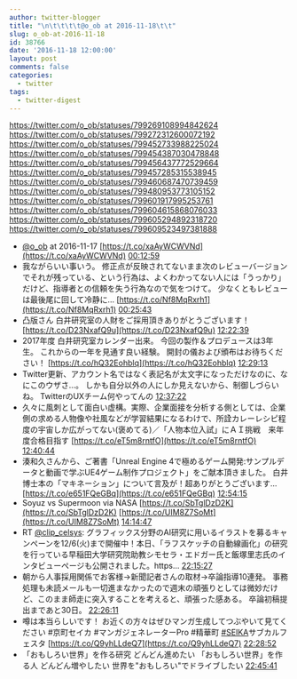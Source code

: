 ```yaml
---
author: twitter-blogger
title: "\n\t\t\t\t@o_ob at 2016-11-18\t\t"
slug: o_ob-at-2016-11-18
id: 38766
date: '2016-11-18 12:00:00'
layout: post
comments: false
categories:
  - twitter
tags:
  - twitter-digest
---
```


https://twitter.com/o_ob/statuses/799269108994842624 https://twitter.com/o_ob/statuses/799272312600072192 https://twitter.com/o_ob/statuses/799452733988225024 https://twitter.com/o_ob/statuses/799454387030478848 https://twitter.com/o_ob/statuses/799456437772529664 https://twitter.com/o_ob/statuses/799457285315538945 https://twitter.com/o_ob/statuses/799460687470739459 https://twitter.com/o_ob/statuses/799480953773105152 https://twitter.com/o_ob/statuses/799601917995253761 https://twitter.com/o_ob/statuses/799604615868076033 https://twitter.com/o_ob/statuses/799605294892318720 https://twitter.com/o_ob/statuses/799609523497381888  

*   [@o_ob](https://twitter.com/o_ob) at 2016-11-17 [https://t.co/xaAyWCWVNd](https://t.co/xaAyWCWVNd) [00:12:59](https://twitter.com/o_ob/statuses/799269108994842624)
*   我ながらいい事いう。 修正点が反映されてないまま次のレビューバージョンでそれが残っている、という行為は、よくわかってない人には「うっかり」だけど、指導者との信頼を失う行為なので気をつけて。 少なくともレビューは最後尾に回して冷静に… [https://t.co/Nf8MqRxrh1](https://t.co/Nf8MqRxrh1) [00:25:43](https://twitter.com/o_ob/statuses/799272312600072192)
*   凸版さん 白井研究室の人財をご採用頂きありがとうございます！ [https://t.co/D23NxafQ9u](https://t.co/D23NxafQ9u) [12:22:39](https://twitter.com/o_ob/statuses/799452733988225024)
*   2017年度 白井研究室カレンダー出来。 今回の製作＆プロデュースは3年生。 これからの一年を見通す良い経験。 開封の儀および頒布はお待ちください！ [https://t.co/hQ32Eohblq](https://t.co/hQ32Eohblq) [12:29:13](https://twitter.com/o_ob/statuses/799454387030478848)
*   Twitter更新、アカウント名ではなく表記名が太文字になっただけなのに、なにこのウザさ...。 しかも自分以外の人にしか見えないから、制御しづらいね。 TwitterのUXチーム何やってんの [12:37:22](https://twitter.com/o_ob/statuses/799456437772529664)
*   久々に風刺として面白い虚構。実際、企業面接を分析する側としては、企業側の求める人物像や社風などが学習結果になるわけで、所詮カレーレシピ程度の宇宙しか広がってない(褒めてる)／「人物本位入試」にＡＩ挑戦　来年度合格目指す [https://t.co/eT5m8rntfO](https://t.co/eT5m8rntfO) [12:40:44](https://twitter.com/o_ob/statuses/799457285315538945)
*   湊和久さんから、ご著書「Unreal Engine 4で極めるゲーム開発:サンプルデータと動画で学ぶUE4ゲーム制作プロジェクト」をご献本頂きました。 白井博士本の「マキネーション」について言及が！超ありがとうございます… [https://t.co/e651FQeGBq](https://t.co/e651FQeGBq) [12:54:15](https://twitter.com/o_ob/statuses/799460687470739459)
*   Soyuz vs Supermoon via NASA [https://t.co/SbTglDzD2K](https://t.co/SbTglDzD2K) [https://t.co/UIM8Z7SoMt](https://t.co/UIM8Z7SoMt) [14:14:47](https://twitter.com/o_ob/statuses/799480953773105152)
*   RT [@clip_celsys](https://twitter.com/clip_celsys): グラフィックス分野のAI研究に用いるイラストを募るキャンペーンを12/6(火)まで開催中！本日、「ラフスケッチの自動線画化」の研究を行っている早稲田大学研究院助教シモセラ・エドガー氏と飯塚里志氏のインタビューページも公開されました。​https… [22:15:27](https://twitter.com/o_ob/statuses/799601917995253761)
*   朝から人事採用関係でお客様→新聞記者さんの取材→卒論指導10連発。 事務処理も未読メールも一切進まなかったので週末の頑張りとしては微妙だけど、このまま師走に突入することを考えると、頑張った感ある。 卒論初稿提出まであと30日。 [22:26:11](https://twitter.com/o_ob/statuses/799604615868076033)
*   噂は本当らしいです！ お近くの方々はぜひマンガ生成してつぶやいて見てください #京町セイカ #マンガジェネレーターPro #精華町 [#SEIKA](https://twitter.com/search?q=%23SEIKA&src=hash)サブカルフェスタ [https://t.co/Q9yhLLdeQ7](https://t.co/Q9yhLLdeQ7) [22:28:52](https://twitter.com/o_ob/statuses/799605294892318720)
*   「おもしろい世界」を作る研究 どんどん進めたい 「おもしろい世界」を作る人 どんどん増やしたい 世界を"おもしろい"でドライブしたい [22:45:41](https://twitter.com/o_ob/statuses/799609523497381888)